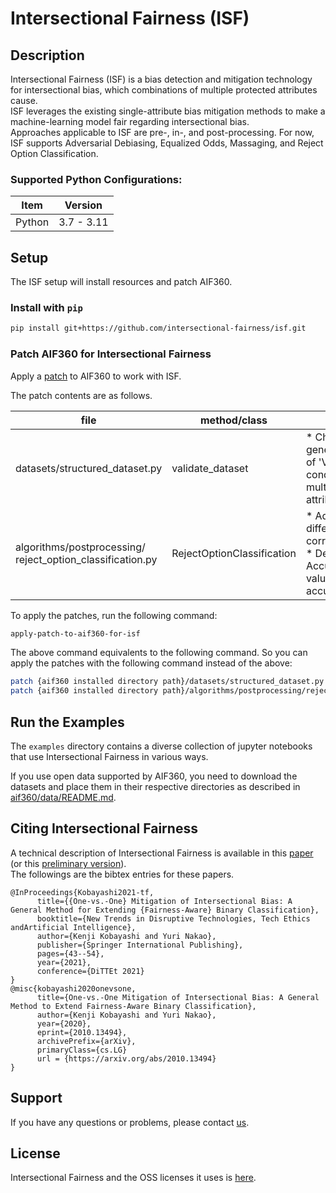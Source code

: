 # Intersectional Fairness (ISF)

## Description
Intersectional Fairness (ISF) is a bias detection and mitigation technology for intersectional bias, which combinations of multiple protected attributes cause.  
ISF leverages the existing single-attribute bias mitigation methods to make a machine-learning model fair regarding intersectional bias.  
Approaches applicable to ISF are pre-, in-, and post-processing. For now, ISF supports Adversarial Debiasing, Equalized Odds, Massaging, and Reject Option Classification.

### Supported Python Configurations:

| Item      | Version |
| ------- | -------------- |
| Python  | 3.7 - 3.11|


## Setup
The ISF setup will install resources and patch AIF360.

### Install with `pip`
```bash
pip install git+https://github.com/intersectional-fairness/isf.git
```

### Patch AIF360 for Intersectional Fairness  
Apply a [patch](https://github.com/intersectional-fairness/isf/tree/main/patches) to AIF360 to work with ISF.

The patch contents are as follows.

| file    | method/class | fixes |
| ------- | -------------- | -------------- |
| datasets/structured_dataset.py | validate_dataset | * Changed the generating condition of 'Value Error' condition to support multiple protection attributes |
| algorithms/postprocessing/<br/>reject_option_classification.py | RejectOptionClassification | * Added "F1 difference" to corresponding metric<br/>* Defined "Balanced Accuracy" as default value for accuracy_metric_name |

To apply the patches, run the following command:

```bash
apply-patch-to-aif360-for-isf
```

The above command equivalents to the following command. So you can apply the patches with the following command instead of the above:

```bash
patch {aif360 installed directory path}/datasets/structured_dataset.py structured_dataset.patch
patch {aif360 installed directory path}/algorithms/postprocessing/reject_option_classification.py reject_option_classification.patch
```

## Run the Examples
The `examples` directory contains a diverse collection of jupyter notebooks that use Intersectional Fairness in various ways.  

If you use open data supported by AIF360, you need to download the datasets and place them in their respective directories as described in [aif360/data/README.md](aif360/data/README.md).

## Citing Intersectional Fairness
A technical description of Intersectional Fairness is available in this [paper](https://link.springer.com/chapter/10.1007/978-3-030-87687-6_5) (or this [preliminary version](https://arxiv.org/abs/2010.13494)).  
The followings are the bibtex entries for these papers.  

```
@InProceedings{Kobayashi2021-tf,
      title={{One-vs.-One} Mitigation of Intersectional Bias: A General Method for Extending {Fairness-Aware} Binary Classification},
      booktitle={New Trends in Disruptive Technologies, Tech Ethics andArtificial Intelligence},
      author={Kenji Kobayashi and Yuri Nakao},
      publisher={Springer International Publishing},
      pages={43--54},
      year={2021},
      conference={DiTTEt 2021}
}
@misc{kobayashi2020onevsone,
      title={One-vs.-One Mitigation of Intersectional Bias: A General Method to Extend Fairness-Aware Binary Classification},
      author={Kenji Kobayashi and Yuri Nakao},
      year={2020},
      eprint={2010.13494},
      archivePrefix={arXiv},
      primaryClass={cs.LG}
      url = {https://arxiv.org/abs/2010.13494}
}
```

## Support
If you have any questions or problems, please contact [us](MAINTAINERS.md).

## License
Intersectional Fairness and the OSS licenses it uses is [here](LICENSE).
